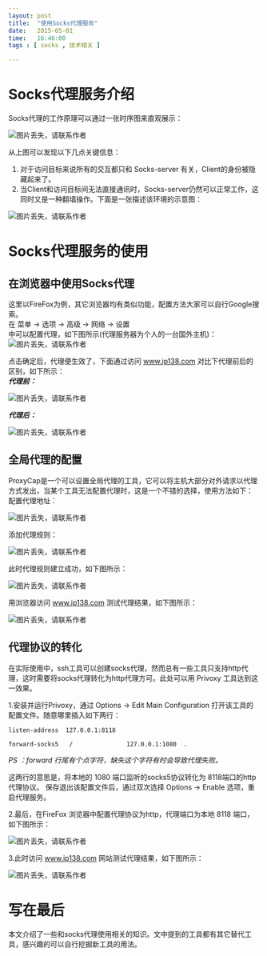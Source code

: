 ```yaml
---
layout: post
title:  "使用Socks代理服务"
date:   2015-05-01
time:   16:46:00 
tags : [ socks , 技术相关 ]

---
```


# Socks代理服务介绍
Socks代理的工作原理可以通过一张时序图来直观展示：

![图片丢失，请联系作者](http://rootkiter.com/images/2015_05_01_16_33/2_1.png)

从上图可以发现以下几点关键信息：  
1. 对于访问目标来说所有的交互都只和 Socks-server 有关，Client的身份被隐藏起来了。  
2. 当Client和访问目标间无法直接通讯时，Socks-server仍然可以正常工作，这同时又是一种翻墙操作。下面是一张描述该环境的示意图：

![图片丢失，请联系作者](http://rootkiter.com/images/2015_05_01_16_33/2_2.png)

# Socks代理服务的使用

## 在浏览器中使用Socks代理
这里以FireFox为例，其它浏览器均有类似功能，配置方法大家可以自行Google搜索。  
在  菜单 -> 选项 -> 高级 -> 网络 -> 设置  
中可以配置代理，如下图所示(代理服务器为个人的一台国外主机)：   
![图片丢失，请联系作者](http://rootkiter.com/images/2015_05_01_16_33/3_1_1.png)  

点击确定后，代理便生效了，下面通过访问 www.ip138.com 对比下代理前后的区别，如下所示：    
***代理前：***  

![图片丢失，请联系作者](http://rootkiter.com/images/2015_05_01_16_33/3_1_2.png)  

***代理后：***  

![图片丢失，请联系作者](http://rootkiter.com/images/2015_05_01_16_33/3_1_3.png)  

## 全局代理的配置
ProxyCap是一个可以设置全局代理的工具，它可以将主机大部分对外请求以代理方式发出，当某个工具无法配置代理时，这是一个不错的选择，使用方法如下：  
配置代理地址：  

![图片丢失，请联系作者](http://rootkiter.com/images/2015_05_01_16_33/3_2_1.png)   

添加代理规则：

![图片丢失，请联系作者](http://rootkiter.com/images/2015_05_01_16_33/3_2_2.png)   

此时代理规则建立成功，如下图所示：

![图片丢失，请联系作者](http://rootkiter.com/images/2015_05_01_16_33/3_2_3.png)   

用浏览器访问 www.ip138.com 测试代理结果，如下图所示：

![图片丢失，请联系作者](http://rootkiter.com/images/2015_05_01_16_33/3_2_4.png)   

## 代理协议的转化

在实际使用中，ssh工具可以创建socks代理，然而总有一些工具只支持http代理，这时需要将socks代理转化为http代理方可。此处可以用 Privoxy 工具达到这一效果。

1.安装并运行Privoxy，通过 Options -> Edit Main Configuration 打开该工具的配置文件。随意哪里插入如下两行：  
```
listen-address  127.0.0.1:8118  
```  
```
forward-socks5   /               127.0.0.1:1080  .  
```  

*PS ：forward 行尾有个点字符，缺失这个字符有时会导致代理失败。*

这两行的意思是，将本地的 1080 端口监听的socks5协议转化为 8118端口的http代理协议。
保存退出该配置文件后，通过双次选择 Options -> Enable 选项，重启代理服务。

2.最后，在FireFox 浏览器中配置代理协议为http，代理端口为本地 8118 端口，如下图所示：

![图片丢失，请联系作者](http://rootkiter.com/images/2015_05_01_16_33/3_3_1.png)   

3.此时访问 www.ip138.com 网站测试代理结果，如下图所示：

![图片丢失，请联系作者](http://rootkiter.com/images/2015_05_01_16_33/3_3_2.png)   

# 写在最后
本文介绍了一些和socks代理使用相关的知识。文中提到的工具都有其它替代工具，感兴趣的可以自行挖掘新工具的用法。
